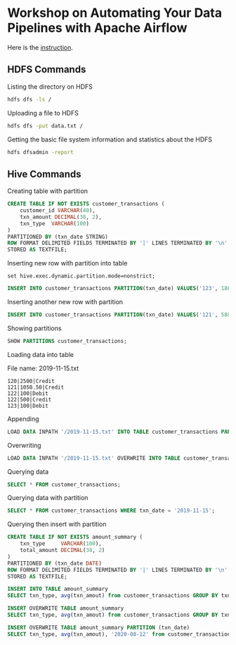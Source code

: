 # Workshop on Automating Your Data Pipelines with Apache Airflow

Here is the [instruction](instruction.md).

## HDFS Commands

Listing the directory on HDFS

```sh
hdfs dfs -ls /
```

Uploading a file to HDFS

```sh
hdfs dfs -put data.txt /
```

Getting the basic file system information and statistics about the HDFS

```sh
hdfs dfsadmin -report
```

## Hive Commands

Creating table with partition

```sql
CREATE TABLE IF NOT EXISTS customer_transactions (
    customer_id VARCHAR(40),
    txn_amount DECIMAL(38, 2),
    txn_type  VARCHAR(100)
)
PARTITIONED BY (txn_date STRING)
ROW FORMAT DELIMITED FIELDS TERMINATED BY '|' LINES TERMINATED BY '\n'
STORED AS TEXTFILE;
```

Inserting new row with partition into table

```
set hive.exec.dynamic.partition.mode=nonstrict;
```

```sql
INSERT INTO customer_transactions PARTITION(txn_date) VALUES('123', 1860, 'Credit', '2019-04-14');
```

Inserting another new row with partition

```sql
INSERT INTO customer_transactions PARTITION(txn_date) VALUES('121', 588, 'Debit', '2019-04-14');
```

Showing partitions

```sql
SHOW PARTITIONS customer_transactions;
```

Loading data into table

File name: 2019-11-15.txt
```
120|2500|Credit
121|1050.50|Credit
122|100|Debit
122|500|Credit
123|100|Debit
```

Appending

```sql
LOAD DATA INPATH '/2019-11-15.txt' INTO TABLE customer_transactions PARTITION(txn_date='2019-11-15');
```

Overwriting

```sql
LOAD DATA INPATH '/2019-11-15.txt' OVERWRITE INTO TABLE customer_transactions PARTITION(txn_date='2019-11-15');
```

Querying data

```sql
SELECT * FROM customer_transactions;
```

Querying data with partition

```sql
SELECT * FROM customer_transactions WHERE txn_date = '2019-11-15';
```

Querying then insert with partition

```sql
CREATE TABLE IF NOT EXISTS amount_summary (
    txn_type     VARCHAR(100),
    total_amount DECIMAL(38, 2)
)
PARTITIONED BY (txn_date DATE)
ROW FORMAT DELIMITED FIELDS TERMINATED BY '|' LINES TERMINATED BY '\n'
STORED AS TEXTFILE;
```

```sql
INSERT INTO TABLE amount_summary
SELECT txn_type, avg(txn_amout) from customer_transactions GROUP BY txn_type;
```

```sql
INSERT OVERWRITE TABLE amount_summary
SELECT txn_type, avg(txn_amout) from customer_transactions GROUP BY txn_type;
```

```sql
INSERT OVERWRITE TABLE amount_summary PARTITION (txn_date)
SELECT txn_type, avg(txn_amout), '2020-08-12' from customer_transactions GROUP BY txn_type;
```